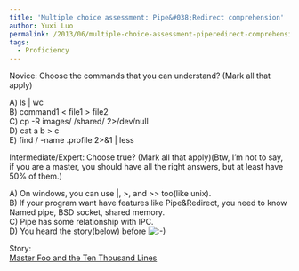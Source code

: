 ```yaml
---
title: 'Multiple choice assessment: Pipe&#038;Redirect comprehension'
author: Yuxi Luo
permalink: /2013/06/multiple-choice-assessment-piperedirect-comprehension/
tags:
  - Proficiency
---
```

Novice: Choose the commands that you can understand? (Mark all that apply)

A) ls | wc  
B) command1 < file1 > file2  
C) cp -R images/ /shared/ 2>/dev/null  
D) cat a b > c  
E) find / -name .profile 2>&1 | less

Intermediate/Expert: Choose true? (Mark all that apply)(Btw, I&#8217;m not to say, if you are a master, you should have all the right answers, but at least have 50% of them.)

A) On windows, you can use |, >, and >> too(like unix).  
B) If your program want have features like Pipe&Redirect, you need to know Named pipe, BSD socket, shared memory.  
C) Pipe has some relationship with IPC.  
D) You heard the story(below) before <img src="http://localhost:8080/wp-includes/images/smilies/icon_smile.gif" alt=":-)" class="wp-smiley" />

Story:  
<a title="Master Foo and the Ten Thousand Lines" href="http://www.faqs.org/docs/artu/ten-thousand.html" target="_blank">Master Foo and the Ten Thousand Lines</a>

